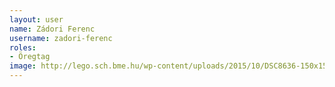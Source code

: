 ```yaml
---
layout: user
name: Zádori Ferenc
username: zadori-ferenc
roles:
- Öregtag
image: http://lego.sch.bme.hu/wp-content/uploads/2015/10/DSC8636-150x150.jpg
---
```

